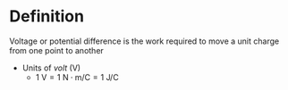 # Definition
Voltage or potential difference is the work required to move a unit charge from one point to another

- Units of *volt* ($\text{V}$)
	- $1\text{ V}=1\text{ N}\cdot\text{m/C}=1\text{ J/C}$